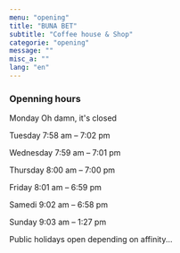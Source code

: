 ```yaml
---
menu: "opening"
title: "BUNA BET"
subtitle: "Coffee house & Shop"
categorie: "opening"
message: ""
misc_a: ""
lang: "en"
---
```

### Openning hours

Monday Oh damn, it's closed

Tuesday 7:58 am – 7:02 pm

Wednesday 7:59 am – 7:01 pm

Thursday 8:00 am – 7:00 pm

Friday 8:01 am – 6:59 pm

Samedi 9:02 am – 6:58 pm

Sunday 9:03 am – 1:27 pm

Public holidays open depending on affinity...



